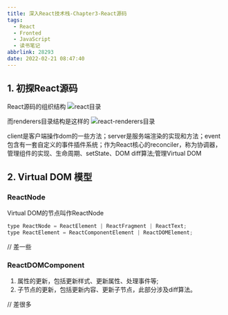 ```yaml
---
title: 深入React技术栈-Chapter3-React源码
tags:
  - React
  - Fronted
  - JavaScript
  - 读书笔记
abbrlink: 28293
date: 2022-02-21 08:47:40
---
```


## 1. 初探React源码
React源码的组织结构
![react目录](react目录.jpg)
<!-- more -->
而renderers目录结构是这样的
![react-renderers目录](react-renderers目录.jpg)

client是客户端操作dom的一些方法；server是服务端渲染的实现和方法；event包含有一套自定义的事件插件系统；作为React核心的reconciler，称为协调器，管理组件的实现、生命周期、setState、DOM diff算法;管理Virtual DOM

## 2. Virtual DOM 模型

### ReactNode
Virtual DOM的节点叫作ReactNode
```javascript
type ReactNode = ReactElement | ReactFragment | ReactText;
type ReactElement = ReactComponentElement | ReactDOMElement;
```

// 差一些

### ReactDOMComponent
1. 属性的更新，包括更新样式、更新属性、处理事件等;
2. 子节点的更新，包括更新内容、更新子节点，此部分涉及diff算法。

// 差很多